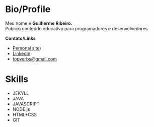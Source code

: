 # Bio/Profile
Meu nome é **Guilherme Ribeiro.**      
Publico conteúdo educativo para programadores e desenvolvedores.

**Contato/Links**
- [Personal site](https://devgbr86.github.io/land-page))
- [LinkedIn](https://www.linkedin.com/in/devgbr)
- topverbs@gmail.com

# Skills
- JEKYLL
- JAVA
- JAVASCRIPT
- NODE.js
- HTML+CSS
- GIT
